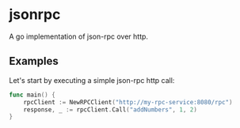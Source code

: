 # jsonrpc
A go implementation of json-rpc over http.

## Examples

Let's start by executing a simple json-rpc http call:

```go
func main() {
    rpcClient := NewRPCClient("http://my-rpc-service:8080/rpc")
    response, _ := rpcClient.Call("addNumbers", 1, 2)
}
```